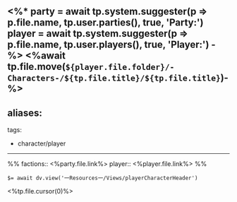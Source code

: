 <%*
party = await tp.system.suggester(p => p.file.name, tp.user.parties(), true, 'Party:')
player = await tp.system.suggester(p => p.file.name, tp.user.players(), true, 'Player:')
-%>
<%await tp.file.move(`${player.file.folder}/-Characters-/${tp.file.title}/${tp.file.title}`)-%>
---
aliases:
  - 
tags:
  - character/player
---

%%
factions:: <%party.file.link%>
player:: <%player.file.link%>
%%

`$= await dv.view('一Resources一/Views/playerCharacterHeader')`

<%tp.file.cursor(0)%>